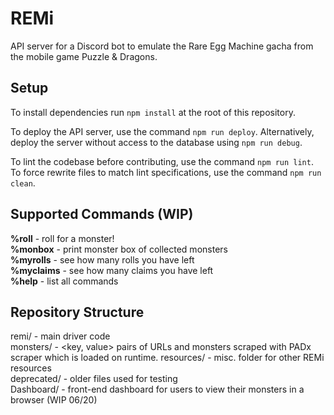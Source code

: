 # REMi
API server for a Discord bot to emulate the Rare Egg Machine gacha from the mobile game Puzzle & Dragons.  

## Setup 
To install dependencies run `npm install` at the root of this repository.

To deploy the API server, use the command `npm run deploy`. Alternatively, deploy the server without access to the database using `npm run debug`.

To lint the codebase before contributing, use the command `npm run lint`. To force rewrite files to match lint specifications, use the command `npm run clean`.

## Supported Commands (WIP)

**%roll** - roll for a monster!  
**%monbox** - print monster box of collected monsters  
**%myrolls** - see how many rolls you have left  
**%myclaims** - see how many claims you have left  
**%help** - list all commands  

## Repository Structure
remi/ - main driver code  
monsters/ - <key, value> pairs of URLs and monsters scraped with PADx scraper which is loaded on runtime.
resources/ - misc. folder for other REMi resources  
deprecated/ - older files used for testing  
Dashboard/ - front-end dashboard for users to view their monsters in a browser (WIP 06/20)
